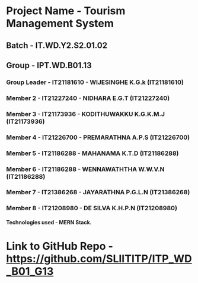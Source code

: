 # Project Name - Tourism Management System
## Batch - IT.WD.Y2.S2.01.02
## Group - IPT.WD.B01.13

### Group Leader - IT21181610 - WIJESINGHE K.G.k (IT21181610)
### Member 2 - IT21227240 - NIDHARA E.G.T (IT21227240)
### Member 3 - IT21173936 - KODITHUWAKKU K.G.K.M.J (IT21173936)
### Member 4 - IT21226700 - PREMARATHNA A.P.S (IT21226700)
### Member 5 - IT21186288 - MAHANAMA K.T.D (IT21186288)
### Member 6 - IT21186288 - WENNAWATHTHA W.W.V.N (IT21186288)
### Member 7 - IT21386268 - JAYARATHNA P.G.L.N (IT21386268)
### Member 8 - IT21208980 - DE SILVA K.H.P.N (IT21208980)

#### Technologies used - MERN Stack.

# Link to GitHub Repo - https://github.com/SLIITITP/ITP_WD_B01_G13


